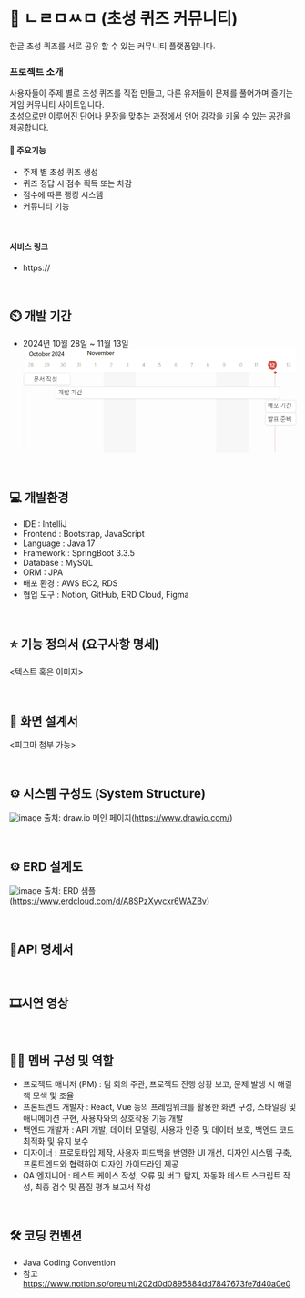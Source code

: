 # 🐧 ㄴㄹㅁㅆㅁ (초성 퀴즈 커뮤니티)

한글 초성 퀴즈를 서로 공유 할 수 있는 커뮤니티 플랫폼입니다.

### 프로젝트 소개

사용자들이 주제 별로 초성 퀴즈를 직접 만들고, 다른 유저들이 문제를 풀어가며 즐기는 게임 커뮤니티 사이트입니다. </br>
초성으로만 이루어진 단어나 문장을 맞추는 과정에서 언어 감각을 키울 수 있는 공간을 제공합니다.<br>

#### 👀 주요기능

* 주제 별 초성 퀴즈 생성
* 퀴즈 정답 시 점수 획득 또는 차감
* 점수에 따른 랭킹 시스템
* 커뮤니티 기능

<br>

#### 서비스 링크

* https://

<br>

## ⏲️ 개발 기간

* 2024년 10월 28일 ~ 11월 13일
  ![image](./src/main/resources/static/img/일정.png)

<br>

## 💻 개발환경

- IDE : IntelliJ
- Frontend : Bootstrap, JavaScript
- Language : Java 17
- Framework : SpringBoot 3.3.5
- Database : MySQL
- ORM : JPA
- 배포 환경 : AWS EC2, RDS
- 협업 도구 : Notion, GitHub, ERD Cloud, Figma

<br>

## ⭐ 기능 정의서 (요구사항 명세)

<텍스트 혹은 이미지>


<br>

## 💫 화면 설계서

<피그마 첨부 가능>

<br>

## ⚙️ 시스템 구성도 (System Structure)

![image](https://github.com/user-attachments/assets/da736feb-986a-41aa-b131-6f59f5d6cc05)
출처: draw.io 메인 페이지(https://www.drawio.com/)

<br>

## ⚙️ ERD 설계도

![image](https://github.com/user-attachments/assets/6fb54335-7ca3-495b-8a49-297b870a93a7)
출처: ERD 샘플 (https://www.erdcloud.com/d/A8SPzXyvcxr6WAZBv)

<br>

## 🎈API 명세서

<br>

## 🎞시연 영상

<br>

## 👨‍💻 멤버 구성 및 역할

- 프로젝트 매니저 (PM) : 팀 회의 주관, 프로젝트 진행 상황 보고, 문제 발생 시 해결책 모색 및 조율
- 프론트엔드 개발자 : React, Vue 등의 프레임워크를 활용한 화면 구성, 스타일링 및 애니메이션 구현, 사용자와의 상호작용 기능 개발
- 백엔드 개발자 : API 개발, 데이터 모델링, 사용자 인증 및 데이터 보호, 백엔드 코드 최적화 및 유지 보수
- 디자이너 : 프로토타입 제작, 사용자 피드백을 반영한 UI 개선, 디자인 시스템 구축, 프론트엔드와 협력하여 디자인 가이드라인 제공
- QA 엔지니어 : 테스트 케이스 작성, 오류 및 버그 탐지, 자동화 테스트 스크립트 작성, 최종 검수 및 품질 평가 보고서 작성

<br>

## 🛠 코딩 컨벤션

- Java Coding Convention
- 참고 https://www.notion.so/oreumi/202d0d0895884dd7847673fe7d40a0e0
